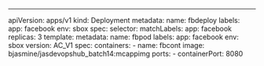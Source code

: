 ---
apiVersion: apps/v1
kind: Deployment
metadata:
  name: fbdeploy
  labels:
    app: facebook
    env: sbox
spec:
  selector:
    matchLabels:
      app: facebook
  replicas: 3
  template: 
    metadata:
      name: fbpod
      labels:
        app: facebook
        env: sbox
        version: AC_V1
    spec:
      containers:
        - name: fbcont
          image: bjasmine/jasdevopshub_batch14:mcappimg
          ports:
            - containerPort: 8080
